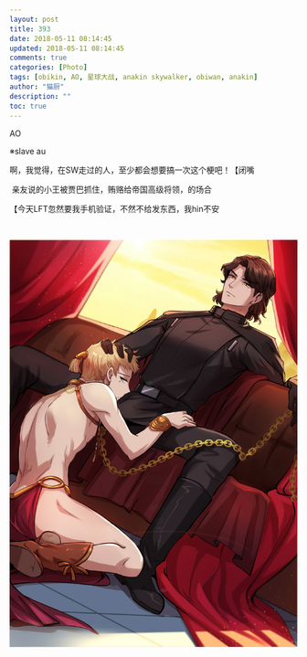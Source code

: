 ```yaml
---
layout: post
title: 393
date: 2018-05-11 08:14:45
updated: 2018-05-11 08:14:45
comments: true
categories: [Photo]
tags: [obikin, AO, 星球大战, anakin skywalker, obiwan, anakin]
author: "猫厨"
description: ""
toc: true
---
```


<p>AO</p> 
<p>※slave au</p> 
<p>啊，我觉得，在SW走过的人，至少都会想要搞一次这个梗吧！【闭嘴<br /></p> 
<p>&nbsp;亲友说的小王被贾巴抓住，贿赂给帝国高级将领，的场合</p> 
<p>【今天LFT忽然要我手机验证，不然不给发东西，我hin不安</p> 
<p><br /></p>

![](https://raw.githubusercontent.com/alicewish/meowchain247/master/img_cVZNdzJtQk9JV2RVY1pDeTZicVBoeXJ0Uks1aVcveU43aUhvcjVoY1ViaW9xWDdHaGtLTXhRPT0.jpg)